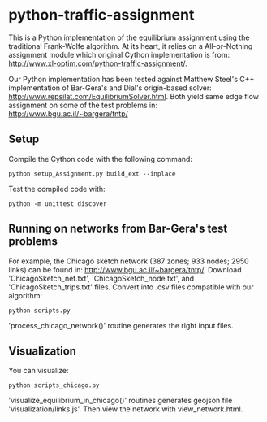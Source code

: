 # python-traffic-assignment
This is a Python implementation of the equilibrium assignment using the traditional Frank-Wolfe algorithm. At its heart, it relies on a All-or-Nothing assignment module which original Cython implementation is from: http://www.xl-optim.com/python-traffic-assignment/. 

Our Python implementation has been tested against Matthew Steel's C++ implementation of Bar-Gera's and Dial's origin-based solver: http://www.repsilat.com/EquilibriumSolver.html. Both yield same edge flow assignment on some of the test problems in: http://www.bgu.ac.il/~bargera/tntp/

Setup
-----
Compile the Cython code with the following command:

	python setup_Assignment.py build_ext --inplace

Test the compiled code with:

	python -m unittest discover

<!---
Run on Chicago sketch network
-----
Then Frank-Wolfe can be runned on Chicago sketch network (387 zones; 933 nodes; 2950 links):

	python tests/frank_wolfe_large_networks.py
-->

Running on networks from Bar-Gera's test problems
-----
For example, the Chicago sketch network (387 zones; 933 nodes; 2950 links) can be found in: http://www.bgu.ac.il/~bargera/tntp/. Download 'ChicagoSketch_net.txt', 'ChicagoSketch_node.txt', and 'ChicagoSketch_trips.txt' files. Convert into .csv files compatible with our algorithm:

	python scripts.py

'process_chicago_network()' routine generates the right input files.

Visualization
-----

You can visualize:

	python scripts_chicago.py

'visualize_equilibrium_in_chicago()' routines generates geojson file 'visualization/links.js'. Then view the network with view_network.html.
